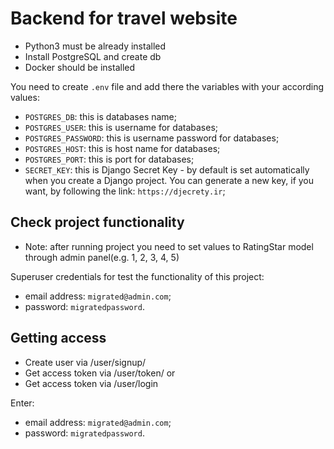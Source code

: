 # Backend for travel website

- Python3 must be already installed
- Install PostgreSQL and create db
- Docker should be installed


You need to create `.env` file and add there the variables with your according values:
- `POSTGRES_DB`: this is databases name;
- `POSTGRES_USER`: this is username for databases;
- `POSTGRES_PASSWORD`: this is username password for databases;
- `POSTGRES_HOST`: this is host name for databases;
- `POSTGRES_PORT`: this is port for databases;
- `SECRET_KEY`: this is Django Secret Key - by default is set automatically when you create a Django project.
                You can generate a new key, if you want, by following the link: `https://djecrety.ir`;

  
## Check project functionality

- Note: after running project you need to set values to RatingStar model through admin panel(e.g. 1, 2, 3, 4, 5)

Superuser credentials for test the functionality of this project:
- email address: `migrated@admin.com`;
- password: `migratedpassword`.


## Getting access

- Create user via /user/signup/
- Get access token via /user/token/ or 
- Get access token via /user/login

Enter:
- email address: `migrated@admin.com`;
- password: `migratedpassword`.
